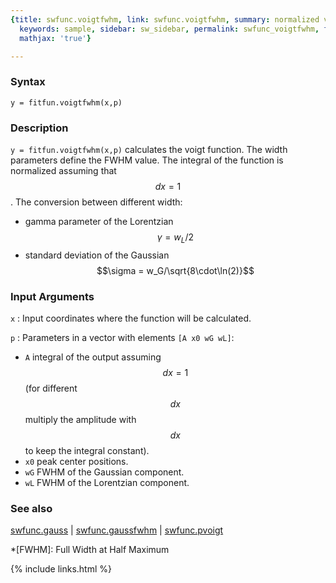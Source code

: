 ```yaml
---
{title: swfunc.voigtfwhm, link: swfunc.voigtfwhm, summary: normalized voigt function,
  keywords: sample, sidebar: sw_sidebar, permalink: swfunc_voigtfwhm, folder: swfunc,
  mathjax: 'true'}

---
```

 
### Syntax
 
`y = fitfun.voigtfwhm(x,p)`
 
### Description
 
`y = fitfun.voigtfwhm(x,p)` calculates the voigt function. The width
parameters define the FWHM value. The
integral of the function is normalized assuming that $$dx = 1$$. The
conversion between different width:
 
* gamma parameter of the Lorentzian $$\gamma = w_L/2$$
* standard deviation of the Gaussian $$\sigma = w_G/\sqrt{8\cdot\ln(2)}$$
 
### Input Arguments
 
`x`
: Input coordinates where the function will be calculated.
 
`p`
: Parameters in a vector with elements `[A x0 wG wL]`:
 
  * `A` integral of the output assuming $$dx=1$$ (for different $$dx$$
     multiply the amplitude with $$dx$$ to keep the integral constant).
  * `x0` peak center positions.
  * `wG` FWHM of the Gaussian component.
  * `wL` FWHM of the Lorentzian component.
 
 
### See also
 
[swfunc.gauss](swfunc_gauss) \| [swfunc.gaussfwhm](swfunc_gaussfwhm) \| [swfunc.pvoigt](swfunc_pvoigt)
 
*[FWHM]: Full Width at Half Maximum
 

{% include links.html %}
